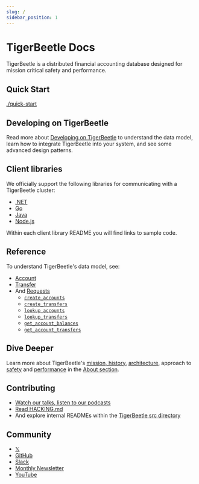 ```yaml
---
slug: /
sidebar_position: 1
---
```


# TigerBeetle Docs

TigerBeetle is a distributed financial accounting database designed for mission critical safety and
performance.

## Quick Start

[./quick-start](./quick-start.md)

## Developing on TigerBeetle

Read more about [Developing on TigerBeetle](./develop/README.md) to understand the data model, learn
how to integrate TigerBeetle into your system, and see some advanced design patterns.

## Client libraries

We officially support the following libraries for communicating with a TigerBeetle cluster:

- [.NET](/src/clients/dotnet/README.md)
- [Go](/src/clients/go/README.md)
- [Java](/src/clients/java/README.md)
- [Node.js](/src/clients/node/README.md)

Within each client library README you will find links to sample code.

## Reference

To understand TigerBeetle's data model, see:

- [Account](./api-reference/account.md)
- [Transfer](./api-reference/transfer.md)
- And [Requests](./api-reference/requests/README.md)
  - [`create_accounts`](./api-reference/requests/create_accounts.md)
  - [`create_transfers`](./api-reference/requests/create_transfers.md)
  - [`lookup_accounts`](./api-reference/requests/lookup_accounts.md)
  - [`lookup_transfers`](./api-reference/requests/lookup_transfers.md)
  - [`get_account_balances`](./api-reference/requests/get_account_balances.md)
  - [`get_account_transfers`](./api-reference/requests/get_account_transfers.md)

## Dive Deeper

Learn more about TigerBeetle's [mission, history](./about/README.md),
[architecture](./about/architecture.md), approach to [safety](./about/safety.md) and
[performance](./about/performance.md) in the [About section](./about/README.md).

## Contributing

- [Watch our talks, listen to our podcasts](https://github.com/tigerbeetle/tigerbeetle/blob/main/docs/TALKS.md)
- [Read HACKING.md](https://github.com/tigerbeetle/tigerbeetle/blob/main/docs/HACKING.md)
- And explore internal READMEs within the
  [TigerBeetle src directory](https://github.com/tigerbeetle/tigerbeetle/tree/main/src)

## Community

- [𝕏](https://twitter.com/tigerbeetledb)
- [GitHub](https://github.com/tigerbeetle/tigerbeetle)
- [Slack](https://slack.tigerbeetle.com/invite)
- [Monthly Newsletter](https://mailchi.mp/8e9fa0f36056/subscribe-to-tigerbeetle)
- [YouTube](https://www.youtube.com/@tigerbeetledb)
